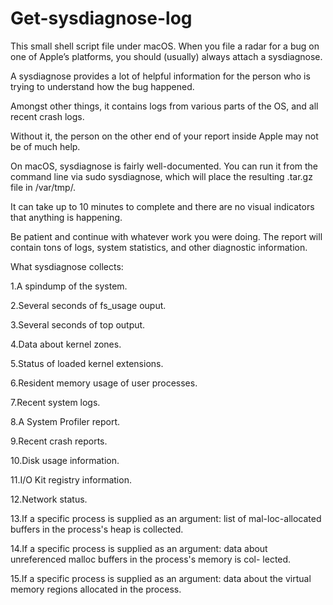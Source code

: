 # Get-sysdiagnose-log
This small shell script file under macOS. 
When you file a radar for a bug on one of Apple’s platforms, you should (usually) always attach a sysdiagnose. 

A sysdiagnose provides a lot of helpful information for the person who is trying to understand how the bug happened. 

Amongst other things, it contains logs from various parts of the OS, and all recent crash logs.  

Without it, the person on the other end of your report inside Apple may not be of much help.

On macOS, sysdiagnose is fairly well-documented. 
You can run it from the command line via sudo sysdiagnose, which will place the resulting .tar.gz file in /var/tmp/.

It can take up to 10 minutes to complete and there are no visual indicators that anything is happening. 

Be patient and continue with whatever work you were doing. The report will contain tons of logs, system statistics, and other diagnostic information. 

What sysdiagnose collects: 

1.A spindump of the system. 

2.Several seconds of fs_usage ouput. 

3.Several seconds of top output. 

4.Data about kernel zones. 

5.Status of loaded kernel extensions. 

6.Resident memory usage of user processes. 

7.Recent system logs. 

8.A System Profiler report. 

9.Recent crash reports. 

10.Disk usage information. 

11.I/O Kit registry information. 

12.Network status. 

13.If a specific process is supplied as an argument: list of mal-loc-allocated buffers in the process's heap is collected.

14.If a specific process is supplied as an argument: data about unreferenced malloc buffers in the process's memory is col- lected. 

15.If a specific process is supplied as an argument: data about the virtual memory regions allocated in the process. 
